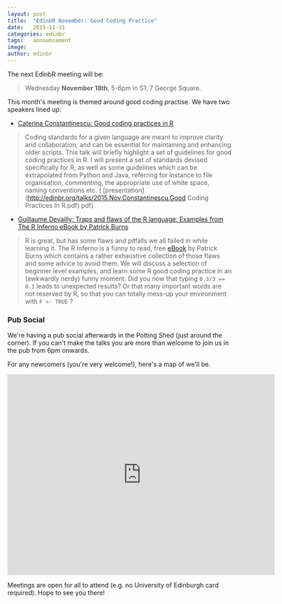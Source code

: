 ```yaml
---
layout: post
title:  "EdinbR November: Good Coding Practice"
date:   2015-11-11
categories: edinbr
tags:   announcement
image:
author: edinbr
---
```


The next EdinbR meeting will be:

> Wednesday **November 18th**, 5-6pm in S1, 7 George Square.

This month's meeting is themed around good coding practise. We have two speakers lined up:

* [Caterina Constantinescu: Good coding practices in R](https://github.com/EdinbR/edinbr-talks/blob/master/2015-11-18/GoodCodingPracticesInR.pdf)

> Coding standards for a given language are meant to improve clarity and collaboration, and can be essential for maintaining and enhancing older scripts. This talk will briefly highlight a set of guidelines for good coding practices in R. I will present a set of standards devised specifically for R, as well as some guidelines which can be extrapolated from Python and Java, referring for instance to file organisation, commenting, the appropriate use of white space, naming conventions etc. ( [presentation](http://edinbr.org/talks/2015.Nov.Constantinescu.Good Coding Practices In R.pdf) pdf)

* [Guillaume Devailly: Traps and flaws of the R language: Examples from The R Inferno eBook by Patrick Burns](https://github.com/EdinbR/edinbr-talks/blob/master/2015-11-18/Rinferno.pdf)

> R is great, but has some flaws and pitfalls we all failed in while learning it. The R Inferno is a funny to read, free [eBook](http://www.burns-stat.com/pages/Tutor/R_inferno.pdf) by Patrick Burns which contains a rather exhaustive collection of those flaws and some advice to avoid them. We will discuss a selection of beginner level examples, and learn some R good coding practice in an (awkwardly nerdy) funny moment. Did you now that typing `0.3/3 == 0.1` leads to unexpected results? Or that many important words are not reserved by R, so that you can totally mess-up your environment with `F <- TRUE` ?

### Pub Social
We're having a pub social afterwards in the Potting Shed (just around the corner). If you can't make the talks you are more than welcome to join us in the pub from 6pm onwards. 

For any newcomers (you're very welcome!), here's a map of we'll be.

<iframe src="https://www.google.com/maps/embed?pb=!1m18!1m12!1m3!1d2234.2857959093512!2d-3.1896144261229358!3d55.944418290254944!2m3!1f0!2f0!3f0!3m2!1i1024!2i768!4f13.1!3m3!1m2!1s0x4887c7837b340937%3A0xaf82184629da8aed!2s7+George+Square%2C+Edinburgh+EH8!5e0!3m2!1sen!2suk!4v1447278868342" width="600" height="450" frameborder="0" style="border:0" allowfullscreen></iframe>

Meetings are open for all to attend (e.g. no University of Edinburgh card required). Hope to see you there!
